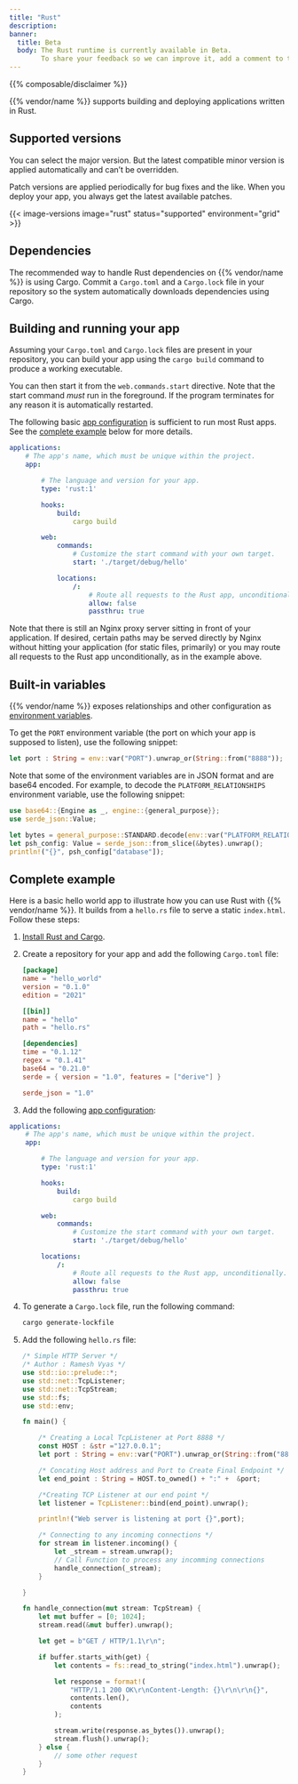 ```yaml
---
title: "Rust"
description:
banner:
  title: Beta
  body: The Rust runtime is currently available in Beta.
        To share your feedback so we can improve it, add a comment to the [Rust feature card](https://next.platform.sh/c/221-rust).
---
```


{{% composable/disclaimer %}}

{{% vendor/name %}} supports building and deploying applications written in Rust.

## Supported versions

You can select the major version. But the latest compatible minor version is applied automatically and can’t be overridden.

Patch versions are applied periodically for bug fixes and the like. When you deploy your app, you always get the latest available patches.

{{< image-versions image="rust" status="supported" environment="grid" >}}

## Dependencies

The recommended way to handle Rust dependencies on {{% vendor/name %}} is using Cargo.
Commit a `Cargo.toml` and a `Cargo.lock` file in your repository
so the system automatically downloads dependencies using Cargo.

## Building and running your app

Assuming your `Cargo.toml` and `Cargo.lock` files are present in your repository,
you can build your app using the `cargo build` command to produce a working executable.

You can then start it from the `web.commands.start` directive.
Note that the start command _must_ run in the foreground.
If the program terminates for any reason it is automatically restarted.

The following basic [app configuration](../../create-apps/_index.md) is sufficient to run most Rust apps.
See the [complete example](#complete-example) below for more details.

```yaml {configFile="app"}
applications:
    # The app's name, which must be unique within the project.
    app:

        # The language and version for your app.
        type: 'rust:1'

        hooks:
            build:
                cargo build

        web:
            commands:
                # Customize the start command with your own target.
                start: './target/debug/hello'

            locations:
                /:
                    # Route all requests to the Rust app, unconditionally.
                    allow: false
                    passthru: true
```
Note that there is still an Nginx proxy server sitting in front of your application. If desired, certain paths may be served directly by Nginx without hitting your application (for static files, primarily) or you may route all requests to the Rust app unconditionally, as in the example above.

## Built-in variables

{{% vendor/name %}} exposes relationships and other configuration as [environment variables](../development/variables/_index.md).

To get the `PORT` environment variable (the port on which your app is supposed to listen),
use the following snippet:

```rust
let port : String = env::var("PORT").unwrap_or(String::from("8888"));
```

Note that some of the environment variables are in JSON format and are base64 encoded.
For example, to decode the `PLATFORM_RELATIONSHIPS` environment variable,
use the following snippet:

```rust
use base64::{Engine as _, engine::{general_purpose}};
use serde_json::Value;

let bytes = general_purpose::STANDARD.decode(env::var("PLATFORM_RELATIONSHIPS").unwrap_or(String::new())).unwrap();
let psh_config: Value = serde_json::from_slice(&bytes).unwrap();
println!("{}", psh_config["database"]);
```

## Complete example

Here is a basic hello world app to illustrate how you can use Rust with {{% vendor/name %}}.
It builds from a `hello.rs` file to serve a static `index.html`.
Follow these steps:

1. [Install Rust and Cargo](https://www.rust-lang.org/tools/install).

2. Create a repository for your app and add the following `Cargo.toml` file:

   ```toml
   [package]
   name = "hello_world"
   version = "0.1.0"
   edition = "2021"

   [[bin]]
   name = "hello"
   path = "hello.rs"

   [dependencies]
   time = "0.1.12"
   regex = "0.1.41"
   base64 = "0.21.0"
   serde = { version = "1.0", features = ["derive"] }

   serde_json = "1.0"
   ```

3. Add the following [app configuration](../../create-apps/_index.md):

```yaml {configFile="app"}
applications:
    # The app's name, which must be unique within the project.
    app:

        # The language and version for your app.
        type: 'rust:1'

        hooks:
            build:
                cargo build

        web:
            commands:
                # Customize the start command with your own target.
                start: './target/debug/hello'

        locations:
            /:
                # Route all requests to the Rust app, unconditionally.
                allow: false
                passthru: true
```
4. To generate a `Cargo.lock` file,
   run the following command:

   ```bash
   cargo generate-lockfile
   ```

5. Add the following `hello.rs` file:

   ```rust
   /* Simple HTTP Server */
   /* Author : Ramesh Vyas */
   use std::io::prelude::*;
   use std::net::TcpListener;
   use std::net::TcpStream;
   use std::fs;
   use std::env;

   fn main() {

       /* Creating a Local TcpListener at Port 8888 */
       const HOST : &str ="127.0.0.1";
       let port : String = env::var("PORT").unwrap_or(String::from("8888"));

       /* Concating Host address and Port to Create Final Endpoint */
       let end_point : String = HOST.to_owned() + ":" +  &port;

       /*Creating TCP Listener at our end point */
       let listener = TcpListener::bind(end_point).unwrap();

       println!("Web server is listening at port {}",port);

       /* Connecting to any incoming connections */
       for stream in listener.incoming() {
           let _stream = stream.unwrap();
           // Call Function to process any incomming connections
           handle_connection(_stream);
       }

   }

   fn handle_connection(mut stream: TcpStream) {
       let mut buffer = [0; 1024];
       stream.read(&mut buffer).unwrap();

       let get = b"GET / HTTP/1.1\r\n";

       if buffer.starts_with(get) {
           let contents = fs::read_to_string("index.html").unwrap();

           let response = format!(
               "HTTP/1.1 200 OK\r\nContent-Length: {}\r\n\r\n{}",
               contents.len(),
               contents
           );

           stream.write(response.as_bytes()).unwrap();
           stream.flush().unwrap();
       } else {
           // some other request
       }
   }
   ```
